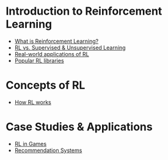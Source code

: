 # Introduction to Reinforcement Learning
* [What is Reinforcement Learning?](https://github.com/yangshiteng/Data-Science-Learning-Path/blob/main/deep_learning/reinforcement_learning/rl_introduction.md)
* [RL vs. Supervised & Unsupervised Learning](https://github.com/yangshiteng/Data-Science-Learning-Path/blob/main/deep_learning/reinforcement_learning/rl_vs_supervised_unsupervised.md)
* [Real-world applications of RL](https://github.com/yangshiteng/Data-Science-Learning-Path/blob/main/deep_learning/reinforcement_learning/applications_rl.md)
* [Popular RL libraries](https://github.com/yangshiteng/Data-Science-Learning-Path/blob/main/deep_learning/reinforcement_learning/popular_rl_libraries.md)

# Concepts of RL
* [How RL works]()

# Case Studies & Applications
* [RL in Games]()
* [Recommendation Systems]()
